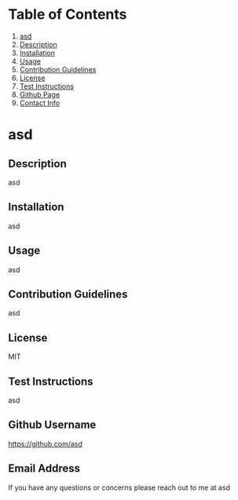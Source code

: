 # Table of Contents
  1. [asd](#asd)
  2. [Description](#Description)
  3. [Installation](#Installation)
  4. [Usage](#Usage)
  5. [Contribution Guidelines](#Contribution-Guidelines)
  6. [License](#License)
  7. [Test Instructions](#Test-Instructions)
  8. [Github Page](#Github-Username)
  9. [Contact Info](#Email-Address)
  # asd
    
  ## Description
  asd
    
  ## Installation
  asd
    
  ## Usage
  asd
    
  ## Contribution Guidelines
  asd
    
  ## License
  MIT
    
  ## Test Instructions
  asd
    
  ## Github Username
  https://github.com/asd
    
  ## Email Address
  If you have any questions or concerns please reach out to me at asd
  